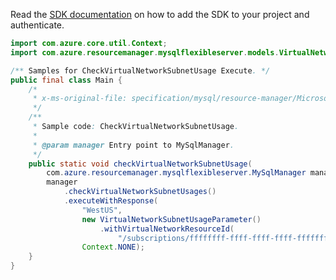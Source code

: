 Read the [SDK documentation](https://github.com/Azure/azure-sdk-for-java/blob/azure-resourcemanager-mysqlflexibleserver_1.0.0-beta.2/sdk/mysqlflexibleserver/azure-resourcemanager-mysqlflexibleserver/README.md) on how to add the SDK to your project and authenticate.

```java
import com.azure.core.util.Context;
import com.azure.resourcemanager.mysqlflexibleserver.models.VirtualNetworkSubnetUsageParameter;

/** Samples for CheckVirtualNetworkSubnetUsage Execute. */
public final class Main {
    /*
     * x-ms-original-file: specification/mysql/resource-manager/Microsoft.DBforMySQL/stable/2021-05-01/examples/CheckVirtualNetworkSubnetUsage.json
     */
    /**
     * Sample code: CheckVirtualNetworkSubnetUsage.
     *
     * @param manager Entry point to MySqlManager.
     */
    public static void checkVirtualNetworkSubnetUsage(
        com.azure.resourcemanager.mysqlflexibleserver.MySqlManager manager) {
        manager
            .checkVirtualNetworkSubnetUsages()
            .executeWithResponse(
                "WestUS",
                new VirtualNetworkSubnetUsageParameter()
                    .withVirtualNetworkResourceId(
                        "/subscriptions/ffffffff-ffff-ffff-ffff-ffffffffffff/resourceGroups/testrg/providers/Microsoft.Network/virtualNetworks/testvnet"),
                Context.NONE);
    }
}
```
